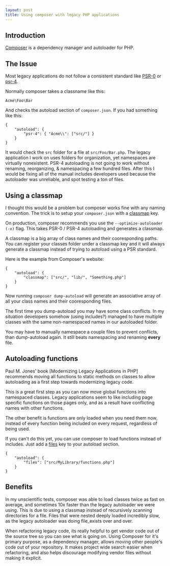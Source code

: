 ```yaml
---
layout: post
title: Using composer with legacy PHP applications
---
```


## Introduction

[Composer](https://getcomposer.org/) is a dependency manager and autoloader for PHP.  

## The Issue

Most legacy applications do not follow a consistent standard like [PSR-0](http://www.php-fig.org/psr/psr-0/) or [psr-4](http://www.php-fig.org/psr/psr-4/).

Normally composer takes a classname like this:

    Acme\Foo\Bar

And checks the autoload section of ````composer.json````.  If you had something like this:

    {
        "autoload": {
            "psr-4": { "Acme\\": ["src/"] }
        }
    }
    
It would check the ````src```` folder for a file at ````src/Foo/Bar.php````.  The legacy application I work on uses folders for organization, yet namespaces are virtually nonexistent.  PSR-4 autoloading is not going to work without renaming, reorganizing, & namespacing a few hundred files.  After this I would be  fixing all of the manual includes developers used because the autoloader was unreliable, and spot testing a ton of files.

## Using a classmap

I thought this would be a problem but composer works fine with any naming convention.   The trick is to setup your ````composer.json```` with a [classmap](https://getcomposer.org/doc/04-schema.md#classmap) key.

On production, composer recommends you use the ````--optimize-autoloader (-o)```` flag.  This takes PSR-0 / PSR-4 autoloading and generates a classmap.

A classmap is a big array of class names and their cooresponding paths.  You can register your classes folder under a classmap key and it will always generate a classmap instead of trying to autoload using a PSR standard.

Here is the example from Composer's website:

    {
        "autoload": {
            "classmap": ["src/", "lib/", "Something.php"]
        }
    }
    
Now running ````composer dump-autoload```` will generate an associative array of all your class names and their cooresponding files.

The first time you dump-autoload you may have some class conflicts.  In my situation developers somehow (using includes?) managed to have multiple classes with the same non-namespaced names in our autoloaded folder.

You may have to manually namespace a couple files to prevent conflicts, than dump-autoload again.  It still beats namespacing and renaming __every__ file.

## Autoloading functions

Paul M. Jones' book [Modernizing Legacy Applications in PHP] recommends moving all functions to static methods on classes to allow autoloading as a first step towards modernizing legacy code.

This is a great first step as you can now move global functions into namespaced classes.  Legacy applications seem to like including page specific functions on those pages only, and as a result have conflicting names with other functions.

The other benefit is functions are only loaded when you need them now, instead of every function being included on every request, regardless of being used.

If you can't do this yet, you can use composer to load functions instead of includes.  Just add a [files](https://getcomposer.org/doc/04-schema.md#files) key to your autoload section.

    {
        "autoload": {
            "files": ["src/MyLibrary/functions.php"]
        }
    }
    
## Benefits

In my unscientific tests, composer was able to load classes twice as fast on average, and sometimes 10x faster than the legacy autoloader we were using.  This is due to using a classmap instead of recursively scanning directories for a file.  Files that were nested deeply loaded incredibly slow, as the legacy autoloader was doing file_exists over and over.

When refactoring legacy code, its really helpful to get vendor code out of the source tree so you can see what is going on.  Using Composer for it's primary purpose, as a dependency manager, allows moving other people's code out of your repository. It makes project wide search easier when refactoring, and also helps discourage modifying vendor files without making it explicit.